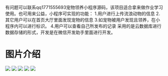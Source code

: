 有问题可以联系qq1771555693宠物领养小程序源码，该项目适合拿来做作业学习使用。也可用来公益，小程序可实现的功能：
1.用户进行上传流浪动物的信息
2.其它用户可以在首页大厅里面发现宠物的信息
3.如宠物被用户发现且领养，在小程序内可以进行标识。
4.用户可以查看自己所发布的记录
采用的是云数据库进行数据存储的形式，开发是在微信开发助手里面进行开发。
# 图片介绍
![](https://gitee.com/finnianX/mypicture/raw/master/202412112052329.png)
![](https://gitee.com/finnianX/mypicture/raw/master/202412112052324.png)
![](https://gitee.com/finnianX/mypicture/raw/master/202412112052328.png)
![](https://gitee.com/finnianX/mypicture/raw/master/202412112052327.png)
![](https://gitee.com/finnianX/mypicture/raw/master/202412112052326.png)